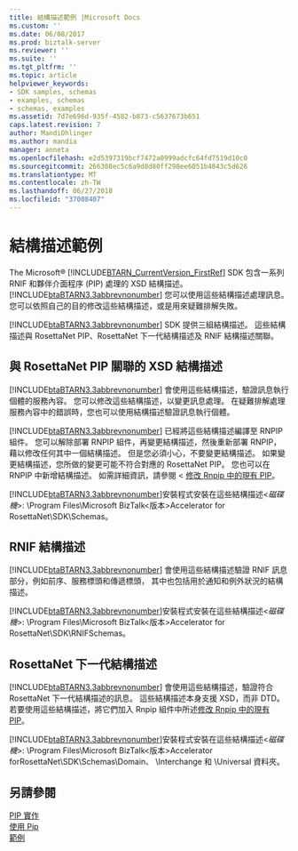 ```yaml
---
title: 結構描述範例 |Microsoft Docs
ms.custom: ''
ms.date: 06/08/2017
ms.prod: biztalk-server
ms.reviewer: ''
ms.suite: ''
ms.tgt_pltfrm: ''
ms.topic: article
helpviewer_keywords:
- SDK samples, schemas
- examples, schemas
- schemas, examples
ms.assetid: 7d7e696d-935f-4582-b873-c5637673b651
caps.latest.revision: 7
author: MandiOhlinger
ms.author: mandia
manager: anneta
ms.openlocfilehash: e2d5397319bcf7472a0999adcfc64fd7519d10c0
ms.sourcegitcommit: 266308ec5c6a9d8d80ff298ee6051b4843c5d626
ms.translationtype: MT
ms.contentlocale: zh-TW
ms.lasthandoff: 06/27/2018
ms.locfileid: "37008407"
---
```

# <a name="schema-samples"></a>結構描述範例
The Microsoft® [!INCLUDE[BTARN_CurrentVersion_FirstRef](../../includes/btarn-currentversion-firstref-md.md)] SDK 包含一系列 RNIF 和夥伴介面程序 (PIP) 處理的 XSD 結構描述。 [!INCLUDE[btaBTARN3.3abbrevnonumber](../../includes/btabtarn3-3abbrevnonumber-md.md)] 您可以使用這些結構描述處理訊息。 您可以依照自己的目的修改這些結構描述，或是用來疑難排解失敗。  
  
 [!INCLUDE[btaBTARN3.3abbrevnonumber](../../includes/btabtarn3-3abbrevnonumber-md.md)] SDK 提供三組結構描述。 這些結構描述與 RosettaNet PIP、RosettaNet 下一代結構描述及 RNIF 結構描述關聯。  
  
## <a name="xsd-schemas-associated-with-rosettanet-pips"></a>與 RosettaNet PIP 關聯的 XSD 結構描述  
 [!INCLUDE[btaBTARN3.3abbrevnonumber](../../includes/btabtarn3-3abbrevnonumber-md.md)] 會使用這些結構描述，驗證訊息執行個體的服務內容。 您可以修改這些結構描述，以變更訊息處理。 在疑難排解處理服務內容中的錯誤時，您也可以使用結構描述驗證訊息執行個體。  
  
 [!INCLUDE[btaBTARN3.3abbrevnonumber](../../includes/btabtarn3-3abbrevnonumber-md.md)] 已經將這些結構描述編譯至 RNPIP 組件。 您可以解除部署 RNPIP 組件，再變更結構描述，然後重新部署 RNPIP，藉以修改任何其中一個結構描述。 但是您必須小心，不要變更結構描述。 如果變更結構描述，您所做的變更可能不符合對應的 RosettaNet PIP。 您也可以在 RNPIP 中新增結構描述。 如需詳細資訊，請參閱 <<c0> [ 修改 Rnpip 中的現有 PIP](../../adapters-and-accelerators/accelerator-rosettanet/modifying-an-existing-pip-in-rnpips.md)。  
  
 [!INCLUDE[btaBTARN3.3abbrevnonumber](../../includes/btabtarn3-3abbrevnonumber-md.md)]安裝程式安裝在這些結構描述\<*磁碟機*\>: \Program Files\\Microsoft BizTalk\<版本\>Accelerator for RosettaNet\SDK\Schemas。  
  
## <a name="rnif-schemas"></a>RNIF 結構描述  
 [!INCLUDE[btaBTARN3.3abbrevnonumber](../../includes/btabtarn3-3abbrevnonumber-md.md)] 會使用這些結構描述驗證 RNIF 訊息部分，例如前序、服務標頭和傳遞標頭， 其中也包括用於通知和例外狀況的結構描述。  
  
 [!INCLUDE[btaBTARN3.3abbrevnonumber](../../includes/btabtarn3-3abbrevnonumber-md.md)]安裝程式安裝在這些結構描述\<*磁碟機*\>: \Program Files\\Microsoft BizTalk\<版本\>Accelerator for RosettaNet\SDK\RNIFSchemas。  
  
## <a name="rosettanet-next-generation-schemas"></a>RosettaNet 下一代結構描述  
 [!INCLUDE[btaBTARN3.3abbrevnonumber](../../includes/btabtarn3-3abbrevnonumber-md.md)] 會使用這些結構描述，驗證符合 RosettaNet 下一代結構描述的訊息。 這些結構描述本身支援 XSD，而非 DTD。 若要使用這些結構描述，將它們加入 Rnpip 組件中所述[修改 Rnpip 中的現有 PIP](../../adapters-and-accelerators/accelerator-rosettanet/modifying-an-existing-pip-in-rnpips.md)。  
  
 [!INCLUDE[btaBTARN3.3abbrevnonumber](../../includes/btabtarn3-3abbrevnonumber-md.md)]安裝程式安裝在這些結構描述\<*磁碟機*\>: \Program Files\\Microsoft BizTalk\<版本\>Accelerator forRosettaNet\SDK\Schemas\Domain、 \Interchange 和 \Universal 資料夾。  
  
## <a name="see-also"></a>另請參閱  
 [PIP 實作](../../adapters-and-accelerators/accelerator-rosettanet/pip-implementation.md)   
 [使用 Pip](../../adapters-and-accelerators/accelerator-rosettanet/working-with-pips.md)   
 [範例](../../adapters-and-accelerators/accelerator-rosettanet/samples3.md)